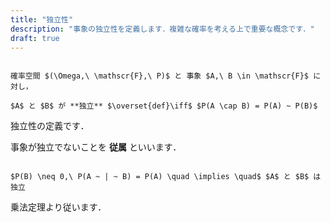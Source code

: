 ```yaml
---
title: "独立性"
description: "事象の独立性を定義します．複雑な確率を考える上で重要な概念です．"
draft: true
---
```


~~~definition:独立性

確率空間 $(\Omega,\ \mathscr{F},\ P)$ と 事象 $A,\ B \in \mathscr{F}$ に対し，

$A$ と $B$ が **独立** $\overset{def}\iff$ $P(A \cap B) = P(A) ~ P(B)$

~~~

独立性の定義です．

事象が独立でないことを **従属** といいます．

~~~theorem:独立性の条件

$P(B) \neq 0,\ P(A ~ | ~ B) = P(A) \quad \implies \quad$ $A$ と $B$ は独立

~~~

乗法定理より従います．


